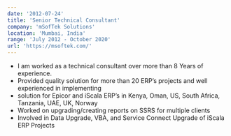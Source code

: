 ```yaml
---
date: '2012-07-24'
title: 'Senior Technical Consultant'
company: 'mSofTek Solutions'
location: 'Mumbai, India'
range: 'July 2012 - October 2020'
url: 'https://msoftek.com/'
---
```


- I am worked as a technical consultant over more than 8 Years of experience.
- Provided quality solution for more than 20 ERP’s projects and well experienced in implementing
- solution for Epicor and iScala ERP’s in Kenya, Oman, US, South Africa, Tanzania, UAE, UK, Norway
- Worked on upgrading/creating reports on SSRS for multiple clients
- Involved in Data Upgrade, VBA, and Service Connect Upgrade of iScala ERP Projects

